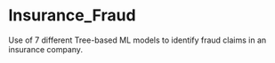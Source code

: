 # Insurance_Fraud
Use of 7 different Tree-based ML models to identify fraud claims in an insurance company.
